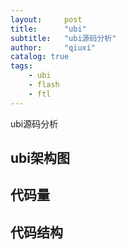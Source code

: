 ```yaml
---
layout:     post
title:      "ubi"
subtitle:   "ubi源码分析"
author:     "qiuxi"
catalog: true
tags:
    - ubi
    - flash
    - ftl
---
```


ubi源码分析

## ubi架构图

## 代码量

## 代码结构